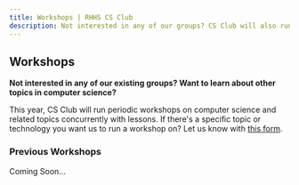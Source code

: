 ```yaml
---
title: Workshops | RHHS CS Club
description: Not interested in any of our groups? CS Club will also run periodic workshops on computer science-adjacent topics concurrently with lessons.
---
```


## Workshops

**Not interested in any of our existing groups? Want to learn about other topics in computer science?**

This year, CS Club will run periodic workshops on computer science and related topics concurrently with lessons. If there's a specific topic or technology you want us to run a workshop on? Let us know with [this form](/link).

### Previous Workshops

Coming Soon...
